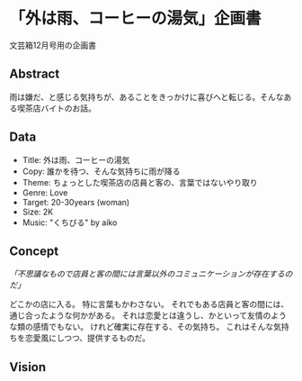 # 「外は雨、コーヒーの湯気」企画書

文芸箱12月号用の企画書

## Abstract

雨は嫌だ、と感じる気持ちが、あることをきっかけに喜びへと転じる。そんなある喫茶店バイトのお話。

## Data

- Title: 外は雨、コーヒーの湯気
- Copy: 誰かを待つ、そんな気持ちに雨が降る
- Theme: ちょっとした喫茶店の店員と客の、言葉ではないやり取り
- Genre: Love
- Target: 20-30years (woman)
- Size: 2K
- Music: "くちびる" by aiko

## Concept

_「不思議なもので店員と客の間には言葉以外のコミュニケーションが存在するのだ」_

どこかの店に入る。
特に言葉もかわさない。
それでもある店員と客の間には、通じ合ったような何かがある。
それは恋愛とは違うし、かといって友情のような類の感情でもない。
けれど確実に存在する、その気持ち。
これはそんな気持ちを恋愛風にしつつ、提供するものだ。

## Vision

テーブルを拭きながら、雨が窓ガラスに当たるのを見つめるウェイトレス

## System

ウェイトレスの単一視点／FPS
Why-done-it

## Demo

　降るなと願っていた雨は朝から一向に止む気配を見せない。夜には寒気の所為で山に雪が降るかも知れないとラジオで言っていた。私はグラスを拭きながら、それでも雨が止むことをまだしつこく願っている。
　ドアベルが鳴り、肩を濡らした会社員らしき男性が一人、隅の席に座る。私は慌ててメニューと水を持って注文に向かう。その男性はメニューも見ずに「コーヒー」と言うと私を見て「美味しそうな香りがしたんで」と付け加えて笑った。
　そんな純粋な笑顔にこちらが照れそうになりながら、私は落とし終えたコーヒーをカップに注いだ。その湯気で眼鏡が曇る。その曇りを取ろうかと思ったが、コーヒーが美味しい内にと考えると、足は客席に向いていた。
「ありがとう」
「ご、ごゆっくり」
　私はグラスを拭う。眼鏡も拭う。外は雨。雪になっても、今なら構わない。

---
(C) 2019 N.T.Works
